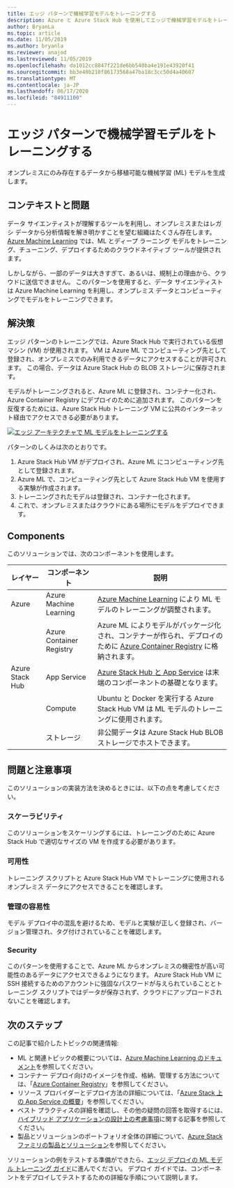 ```yaml
---
title: エッジ パターンで機械学習モデルをトレーニングする
description: Azure と Azure Stack Hub を使用してエッジで機械学習モデルをトレーニングする方法について確認してください。
author: BryanLa
ms.topic: article
ms.date: 11/05/2019
ms.author: bryanla
ms.reviewer: anajod
ms.lastreviewed: 11/05/2019
ms.openlocfilehash: da1012cc8847f221de6bb540ba4e191e43920f41
ms.sourcegitcommit: bb3e40b210f86173568a47ba18c3cc50d4a40607
ms.translationtype: MT
ms.contentlocale: ja-JP
ms.lasthandoff: 06/17/2020
ms.locfileid: "84911100"
---
```

# <a name="train-machine-learning-model-at-the-edge-pattern"></a>エッジ パターンで機械学習モデルをトレーニングする

オンプレミスにのみ存在するデータから移植可能な機械学習 (ML) モデルを生成します。

## <a name="context-and-problem"></a>コンテキストと問題

データ サイエンティストが理解するツールを利用し、オンプレミスまたはレガシ データから分析情報を解き明かすことを望む組織はたくさん存在します。 [Azure Machine Learning](/azure/machine-learning/) では、ML とディープ ラーニング モデルをトレーニング、チューニング、デプロイするためのクラウドネイティブ ツールが提供されます。  

しかしながら、一部のデータは大きすぎて、あるいは、規制上の理由から、クラウドに送信できません。 このパターンを使用すると、データ サイエンティストは Azure Machine Learning を利用し、オンプレミス データとコンピューティングでモデルをトレーニングできます。

## <a name="solution"></a>解決策

エッジ パターンのトレーニングでは、Azure Stack Hub で実行されている仮想マシン (VM) が使用されます。 VM は Azure ML でコンピューティング先として登録され、オンプレミスでのみ利用できるデータにアクセスすることが許可されます。 この場合、データは Azure Stack Hub の BLOB ストレージに保存されます。

モデルがトレーニングされると、Azure ML に登録され、コンテナー化され、Azure Container Registry にデプロイのために追加されます。 このパターンを反復するためには、Azure Stack Hub トレーニング VM に公共のインターネット経由でアクセスできる必要があります。

[![エッジ アーキテクチャで ML モデルをトレーニングする](media/pattern-train-ml-model-at-edge/solution-architecture.png)](media/pattern-train-ml-model-at-edge/solution-architecture.png)

パターンのしくみは次のとおりです。

1. Azure Stack Hub VM がデプロイされ、Azure ML にコンピューティング先として登録されます。
2. Azure ML で、コンピューティング先として Azure Stack Hub VM を使用する実験が作成されます。
3. トレーニングされたモデルは登録され、コンテナー化されます。
4. これで、オンプレミスまたはクラウドにある場所にモデルをデプロイできます。

## <a name="components"></a>Components

このソリューションでは、次のコンポーネントを使用します。

| レイヤー | コンポーネント | 説明 |
|----------|-----------|-------------|
| Azure | Azure Machine Learning | [Azure Machine Learning](/azure/machine-learning/) により ML モデルのトレーニングが調整されます。 |
| | Azure Container Registry | Azure ML によりモデルがパッケージ化され、コンテナーが作られ、デプロイのために [Azure Container Registry](/azure/container-registry/) に格納されます。|
| Azure Stack Hub | App Service | [Azure Stack Hub と App Service](/azure-stack/operator/azure-stack-app-service-overview) は末端のコンポーネントの基礎となります。 |
| | Compute | Ubuntu と Docker を実行する Azure Stack Hub VM は ML モデルのトレーニングに使用されます。 |
| | ストレージ | 非公開データは Azure Stack Hub BLOB ストレージでホストできます。 |

## <a name="issues-and-considerations"></a>問題と注意事項

このソリューションの実装方法を決めるときには、以下の点を考慮してください。

### <a name="scalability"></a>スケーラビリティ

このソリューションをスケーリングするには、トレーニングのために Azure Stack Hub で適切なサイズの VM を作成する必要があります。

### <a name="availability"></a>可用性

トレーニング スクリプトと Azure Stack Hub VM でトレーニングに使用されるオンプレミス データにアクセスできることを確認します。

### <a name="manageability"></a>管理の容易性

モデル デプロイ中の混乱を避けるため、モデルと実験が正しく登録され、バージョン管理され、タグ付けされていることを確認します。

### <a name="security"></a>Security

このパターンを使用することで、Azure ML からオンプレミスの機密性が高い可能性のあるデータにアクセスできるようになります。 Azure Stack Hub VM に SSH 接続するためのアカウントに強固なパスワードが与えられていることとトレーニング スクリプトではデータが保存されず、クラウドにアップロードされないことを確認します。

## <a name="next-steps"></a>次のステップ

この記事で紹介したトピックの関連情報:

- ML と関連トピックの概要については、[Azure Machine Learning のドキュメント](/azure/machine-learning)を参照してください。
- コンテナー デプロイ向けのイメージを作成、格納、管理する方法については、「[Azure Container Registry](/azure/container-registry/)」を参照してください。
- リソース プロバイダーとデプロイ方法の詳細については、「[Azure Stack 上の App Service の概要](/azure-stack/operator/azure-stack-app-service-overview)」を参照してください。
- ベスト プラクティスの詳細を確認し、その他の疑問の回答を取得するには、[ハイブリッド アプリケーションの設計上の考慮事項](overview-app-design-considerations.md)に関する記事を参照してください。
- 製品とソリューションのポートフォリオ全体の詳細について、[Azure Stack ファミリの製品とソリューション](/azure-stack)を参照してください。

ソリューションの例をテストする準備ができたら、[エッジ デプロイの ML モデル トレーニング ガイド](https://aka.ms/edgetrainingdeploy)に進んでください。 デプロイ ガイドでは、コンポーネントをデプロイしてテストするための詳細な手順について説明します。
